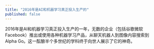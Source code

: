 ```yaml
---
title: "2016年是AI和机器学习真正投入生产的"
published: false
---
```

2016年是AI和机器学习真正投入生产的一年，无数的企业（包括谷歌微软Facebook）推出或使用各种机器学习产品，从聊天机器人到图像内容搜索到Alpha Go。这一酝酿半个多世纪的学科终于向世人展示了它的神奇。

